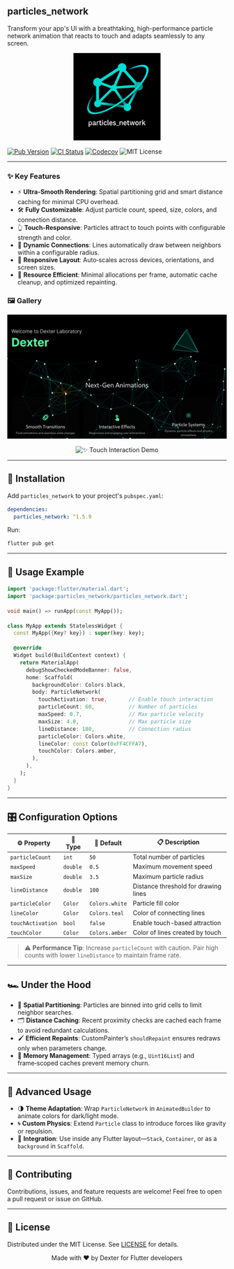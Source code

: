 ## particles_network

Transform your app's UI with a breathtaking, high-performance particle network animation that reacts to touch and adapts seamlessly to any screen.

<p align="center">
  <a href="https://github.com/abod8639/Particles_Network">
    <img alt="particles_network demo" width="200" src="assets/Picsart_25-05-10_12-57-34-680.png">
  </a>
</p>

[![Pub Version](https://img.shields.io/pub/v/particles_network)](https://pub.dev/packages/particles_network) [![CI Status](https://github.com/abod8639/Particles_Network/actions/workflows/flutter-ci.yml/badge.svg)]() [![Codecov](https://codecov.io/gh/abod8639/Particles_Network/branch/main/graph/badge.svg)]() ![MIT License](https://img.shields.io/badge/license-MIT-blue.svg)

---

### ✨ Key Features

* ⚡ **Ultra‑Smooth Rendering**: Spatial partitioning grid and smart distance caching for minimal CPU overhead.
* 🛠 **Fully Customizable**: Adjust particle count, speed, size, colors, and connection distance.
* 👆 **Touch-Responsive**: Particles attract to touch points with configurable strength and color.
* 🔗 **Dynamic Connections**: Lines automatically draw between neighbors within a configurable radius.
* 📱 **Responsive Layout**: Auto‑scales across devices, orientations, and screen sizes.
* 🧠 **Resource Efficient**: Minimal allocations per frame, automatic cache cleanup, and optimized repainting.

### 🖼️ Gallery

![🖼️ Static Preview](assets/image.png)

<p align="center">
  <img src="https://github.com/abod8639/my_clock/blob/main/assets/gif/c49ae41c72134b67b31d54593d3414f8.gif?raw=true" alt="✨ Touch Interaction Demo">
</p>

---

## 🚀 Installation

Add `particles_network` to your project's `pubspec.yaml`:

```yaml
dependencies:
  particles_network: ^1.5.9
```

Run:

```bash
flutter pub get
```

---

## 🧪 Usage Example

```dart
import 'package:flutter/material.dart';
import 'package:particles_network/particles_network.dart';

void main() => runApp(const MyApp());

class MyApp extends StatelessWidget {
  const MyApp({Key? key}) : super(key: key);

  @override
  Widget build(BuildContext context) {
    return MaterialApp(
      debugShowCheckedModeBanner: false,
      home: Scaffold(
        backgroundColor: Colors.black,
        body: ParticleNetwork(
          touchActivation: true,       // Enable touch interaction
          particleCount: 60,           // Number of particles
          maxSpeed: 0.7,               // Max particle velocity
          maxSize: 4.0,                // Max particle size
          lineDistance: 180,           // Connection radius
          particleColor: Colors.white,
          lineColor: const Color(0xFF4CFFA7),
          touchColor: Colors.amber,
        ),
      ),
    );
  }
}
```

---

## 🎛️ Configuration Options

| ⚙️ Property       | 🧾 Type  | 🧪 Default     | 📋 Description                       |
| ----------------- | -------- | -------------- | ------------------------------------ |
| `particleCount`   | `int`    | `50`           | Total number of particles            |
| `maxSpeed`        | `double` | `0.5`          | Maximum movement speed               |
| `maxSize`         | `double` | `3.5`          | Maximum particle radius              |
| `lineDistance`    | `double` | `100`          | Distance threshold for drawing lines |
| `particleColor`   | `Color`  | `Colors.white` | Particle fill color                  |
| `lineColor`       | `Color`  | `Colors.teal`  | Color of connecting lines            |
| `touchActivation` | `bool`   | `false`        | Enable touch-based attraction        |
| `touchColor`      | `Color`  | `Colors.amber` | Color of lines created by touch      |

> ⚠️ **Performance Tip**: Increase `particleCount` with caution. Pair high counts with lower `lineDistance` to maintain frame rate.

---

## 🏎️ Under the Hood

* 🧩 **Spatial Partitioning**: Particles are binned into grid cells to limit neighbor searches.
* 🗂️ **Distance Caching**: Recent proximity checks are cached each frame to avoid redundant calculations.
* 🖌️ **Efficient Repaints**: CustomPainter’s `shouldRepaint` ensures redraws only when parameters change.
* 🧼 **Memory Management**: Typed arrays (e.g., `Uint16List`) and frame‑scoped caches prevent memory churn.

---

## 🧠 Advanced Usage

* 🌗 **Theme Adaptation**: Wrap `ParticleNetwork` in `AnimatedBuilder` to animate colors for dark/light mode.
* 🌀 **Custom Physics**: Extend `Particle` class to introduce forces like gravity or repulsion.
* 🧱 **Integration**: Use inside any Flutter layout—`Stack`, `Container`, or as a `background` in `Scaffold`.

---

## 🤝 Contributing

Contributions, issues, and feature requests are welcome! Feel free to open a pull request or issue on GitHub.

---

## 📜 License

Distributed under the MIT License. See [LICENSE](LICENSE) for details.

<p align="center">
  Made with ❤️ by Dexter for Flutter developers
</p>
